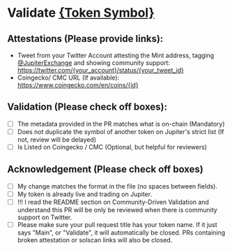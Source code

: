 # Validate [{Token Symbol}](https://solscan.io/token/{mint_address})

## Attestations (Please provide links):
- Tweet from your Twitter Account attesting the Mint address, tagging [@JupiterExchange](https://twitter.com/JupiterExchange) and showing community support: https://twitter.com/{your_account}/status/{your_tweet_id}
- Coingecko/ CMC URL (If available): https://www.coingecko.com/en/coins/{id}

## Validation (Please check off boxes):
- [ ] The metadata provided in the PR matches what is on-chain (Mandatory)
- [ ] Does not duplicate the symbol of another token on Jupiter's strict list (If not, review will be delayed)
- [ ] Is Listed on Coingecko / CMC (Optional, but helpful for reviewers)  

## Acknowledgement (Please check off boxes)
- [ ] My change matches the format in the file (no spaces between fields).
- [ ] My token is already live and trading on Jupiter.
- [ ] !!! I read the README section on Community-Driven Validation and understand this PR will be only be reviewed when there is community support on Twitter.
- [ ] Please make sure your pull request title has your token name. If it just says "Main", or "Validate", it will automatically be closed. PRs containing broken attestation or solscan links will also be closed.
